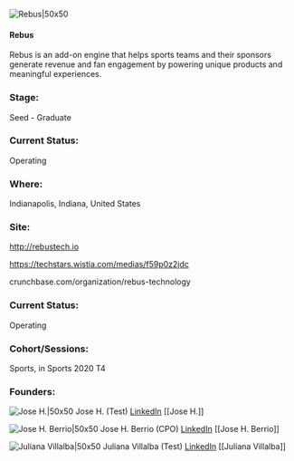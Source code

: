 

![Rebus|50x50](https://apimg.techstars.com/connect/images/image_files/5ee7e98d34a60d433d000463/original/2016_04_11-LogoFinal-REBUS-01_%281%29.png)

#### Rebus
Rebus is an add-on engine that helps sports teams and their sponsors generate revenue and fan engagement by powering unique products and meaningful experiences.

### Stage: 
Seed - Graduate 

### Current Status: 
Operating

### Where:
Indianapolis, Indiana, United States

### Site:
http://rebustech.io

https://techstars.wistia.com/medias/f59p0z2jdc

crunchbase.com/organization/rebus-technology

### Current Status: 
Operating

### Cohort/Sessions: 
Sports, in Sports 2020 T4

### Founders: 

![Jose H.|50x50]() Jose H. (Test) [LinkedIn](https://linkedin.com/in/jose-h-87655519) [[Jose H.]]

![Jose H. Berrio|50x50](https://apimg.techstars.com/connect/images/image_files/5ee7d7c2a36c1119640000d2/original/0.jpg) Jose H. Berrio (CPO) [LinkedIn](https://linkedin.com/in/jose-h-berrio-trujillo-87655519) [[Jose H. Berrio]]

![Juliana Villalba|50x50](https://apimg.techstars.com/connect/images/image_files/5f6ba25234a60d4e6e000067/original/IMG_6433_%281%29.jpg) Juliana Villalba (Test) [LinkedIn](https://linkedin.com/in/julivillalba) [[Juliana Villalba]]


